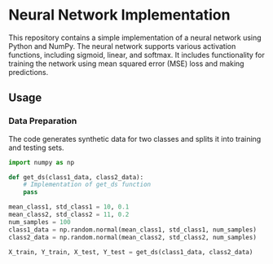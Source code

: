 # Neural Network Implementation

This repository contains a simple implementation of a neural network using Python and NumPy. The neural network supports various activation functions, including sigmoid, linear, and softmax. It includes functionality for training the network using mean squared error (MSE) loss and making predictions.

## Usage

### Data Preparation

The code generates synthetic data for two classes and splits it into training and testing sets.

```python
import numpy as np

def get_ds(class1_data, class2_data):
    # Implementation of get_ds function
    pass

mean_class1, std_class1 = 10, 0.1
mean_class2, std_class2 = 11, 0.2
num_samples = 100
class1_data = np.random.normal(mean_class1, std_class1, num_samples)
class2_data = np.random.normal(mean_class2, std_class2, num_samples)

X_train, Y_train, X_test, Y_test = get_ds(class1_data, class2_data)

